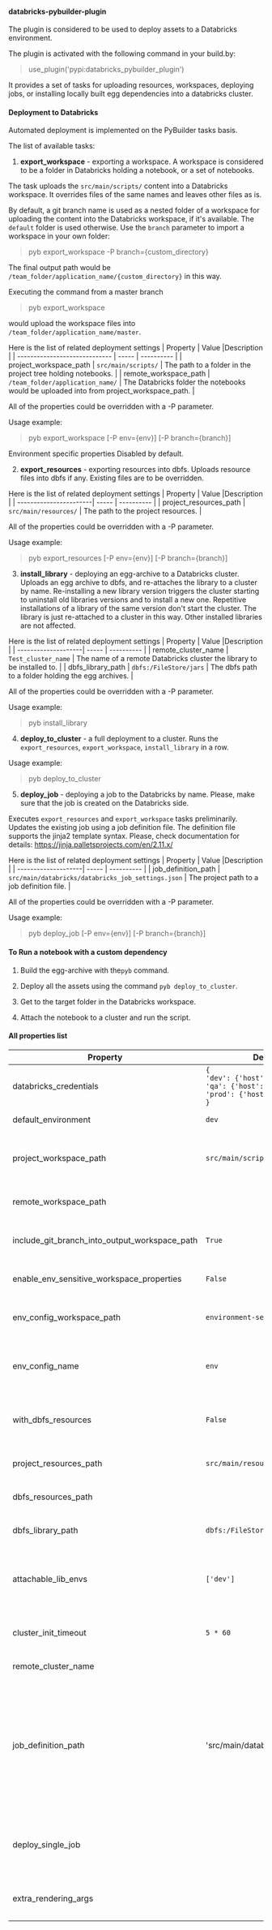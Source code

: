 #### databricks-pybuilder-plugin

The plugin is considered to be used to deploy assets to a Databricks environment.

The plugin is activated with the following command in your build.by:
> use_plugin('pypi:databricks_pybuilder_plugin')

It provides a set of tasks for uploading resources, workspaces, deploying jobs,
or installing locally built egg dependencies into a databricks cluster.

#### Deployment to Databricks
Automated deployment is implemented on the PyBuilder tasks basis.

The list of available tasks:

1. **export_workspace** - exporting a workspace.
   A workspace is considered to be a folder in Databricks holding a notebook, or a set of notebooks.

The task uploads the `src/main/scripts/` content into a Databricks workspace.
It overrides files of the same names and leaves other files as is.

By default, a git branch name is used as a nested folder of a workspace
for uploading the content into the Databricks workspace, if it's available.
The `default` folder is used otherwise.
Use the `branch` parameter to import a workspace in your own folder:
>pyb export_workspace -P branch={custom_directory}

The final output path would be `/team_folder/application_name/{custom_directory}` in this way.

Executing the command from a master branch
>pyb export_workspace

would upload the workspace files into `/team_folder/application_name/master`.

Here is the list of related deployment settings
| Property                      | Value |Description |
| ----------------------------- | ----- | ---------- |
| project_workspace_path        | `src/main/scripts/` | The path to a folder in the project tree holding notebooks. |
| remote_workspace_path         | `/team_folder/application_name/` | The Databricks folder the notebooks would be uploaded into from project_workspace_path. |

All of the properties could be overridden with a -P parameter.

Usage example:
>pyb export_workspace [-P env={env}] [-P branch={branch}]


Environment specific properties
Disabled by default.


2. **export_resources** - exporting resources into dbfs.
   Uploads resource files into dbfs if any. Existing files are to be overridden.

Here is the list of related deployment settings
| Property               | Value |Description |
| -----------------------| ----- | ---------- |
| project_resources_path | `src/main/resources/` | The path to the project resources. |

All of the properties could be overridden with a -P parameter.

Usage example:
>pyb export_resources [-P env={env}] [-P branch={branch}]

3. **install_library** - deploying an egg-archive to a Databricks cluster.
   Uploads an egg archive to dbfs, and re-attaches the library to a cluster by name.
   Re-installing a new library version triggers the cluster starting
   to uninstall old libraries versions and to install a new one.
   Repetitive installations of a library of the same version don't start the cluster.
   The library is just re-attached to a cluster in this way.
   Other installed libraries are not affected.

Here is the list of related deployment settings
| Property            | Value |Description |
| --------------------| ----- | ---------- |
| remote_cluster_name | `Test_cluster_name` | The name of a remote Databricks cluster the library to be installed to. |
| dbfs_library_path   | `dbfs:/FileStore/jars` | The dbfs path to a folder holding the egg archives. |

All of the properties could be overridden with a -P parameter.

Usage example:
>pyb install_library

4. **deploy_to_cluster** - a full deployment to a cluster.
   Runs the `export_resources`, `export_workspace`, `install_library` in a row.

Usage example:
>pyb deploy_to_cluster

5. **deploy_job** - deploying a job to the Databricks by name.
   Please, make sure that the job is created on the Databricks side.

Executes `export_resources` and `export_workspace` tasks preliminarily.
Updates the existing job using a job definition file.
The definition file supports the jinja2 template syntax.
Please, check documentation for details: https://jinja.palletsprojects.com/en/2.11.x/

Here is the list of related deployment settings
| Property            | Value |Description |
| --------------------| ----- | ---------- |
| job_definition_path | `src/main/databricks/databricks_job_settings.json` | The project path to a job definition file. |

All of the properties could be overridden with a -P parameter.

Usage example:
>pyb deploy_job [-P env={env}] [-P branch={branch}]

#### To Run a notebook with a custom dependency
1. Build the egg-archive with the`pyb` command.

2. Deploy all the assets using the command `pyb deploy_to_cluster`.

3. Get to the target folder in the Databricks workspace.

4. Attach the notebook to a cluster and run the script.


#### All properties list
| Property            | Default Value                                                                                                                  | Description                                                                                                                                                                                                                                                                                                                                                   |
| --------------------|--------------------------------------------------------------------------------------------------------------------------------|---------------------------------------------------------------------------------------------------------------------------------------------------------------------------------------------------------------------------------------------------------------------------------------------------------------------------------------------------------------|
| databricks_credentials | `{`<br/>`'dev': {'host': '', 'token': ''}`<br/>`'qa': {'host': '', 'token': ''}`<br/>`'prod': {'host': '', 'token': ''}`<br/>`}` | Please specify credentials in the dictionary format: host and token.                                                                                                                                                                                                                                                                                          |
| default_environment | `dev`                                                                                                                          | There are 3 supported environments: `dev`, `qa` and `prod`.                                                                                                                                                                                                                                                                                                   |
| project_workspace_path | `src/main/scripts/`                                                                                                            | The directory content is going to be uploaded into a databricks workspace.<br/>These are considered to be notebook scripts.                                                                                                                                                                                                                                   |
| remote_workspace_path |                                                                                                                                | The databricks workspace that files in `project_workspace_path` are copied to.                                                                                                                                                                                                                                                                                |
| include_git_branch_into_output_workspace_path | `True`                                                                                                                         | The flag enables adding an extra directory with the `branch` name to the `remote_workspace_path`. Requires git to be installed.                                                                                                                                                                                                                               |
| enable_env_sensitive_workspace_properties | `False`                                                                                                                        | The flag enables environment properties chosen by the `env_config_workspace_path`.                                                                                                                                                                                                                                                                            |
| env_config_workspace_path | `environment-settings/{env}.py`                                                                                                | The path to a property file to be chosen as a env properties. By default `env` included into a file name is used to pick properties.                                                                                                                                                                                                                          |
| env_config_name | `env`                                                                                                                          | The expected environment properties file name. The `env_config_workspace_path` will be copied to databricks workspace with name.                                                                                                                                                                                                                              |
| with_dbfs_resources | `False`                                                                                                                        | The flage enables uploading resource files from the `project_resources_path` directory to databricks hdfs `dbfs_resources_path`.                                                                                                                                                                                                                              |
| project_resources_path | `src/main/resources/`                                                                                                          | The local directory path holding resource files to be copied (txt, csv etc).                                                                                                                                                                                                                                                                                  |
| dbfs_resources_path |                                                                                                                                | The output hdfs directory on databricks environment holding resources.                                                                                                                                                                                                                                                                                        |
| dbfs_library_path | `dbfs:/FileStore/jars`                                                                                                         | The output hdfs directory on databricks environment holding a built dependency (egg-archive).                                                                                                                                                                                                                                                                 |
| attachable_lib_envs | `['dev']`                                                                                                                      | The list of environments that requires a dependency attached to a databricks cluster. The dependency is preliminary must be uploaded to the `dbfs_library_path`.                                                                                                                                                                                              |
| cluster_init_timeout | `5 * 60`                                                                                                                       | The timeout of waiting a databricks cluster while it changes its state (initiating, restarting etc).                                                                                                                                                                                                                                                          |
| remote_cluster_name |                                                                                                                                | The name of a databricks cluster that dependency is attached to.                                                                                                                                                                                                                                                                                              |
| job_definition_path | 'src/main/databricks/job_settings.json'                                                                                       | The path to a dataricks job configuration in a json format - https://docs.databricks.com/dev-tools/api/2.0/jobs.html. It supports Jinja template syntax in order to setup env sensitive properties. It also supports multiple jobs definitions - use a json array for that. the list of properties available by default: env, branch, remote_workspace_path, remote_workspace_path |
| deploy_single_job |                                                                                        | The name of a job to be deployed. If your databricks job config contains multiple definitions, you can deploy just one of these jobs specifying a name of the particular job.                                                                                                                                                                                 |
| extra_rendering_args |                                                                                        | Custom properties to be populated in the job definition file. Use a dicionary as an argument. For example: `{'app_name': name}`.                                                                                                                                                                                                                              |
